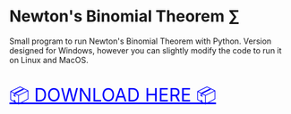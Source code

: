 # Newton's Binomial Theorem ∑
Small program to run Newton's Binomial Theorem with Python. Version designed for Windows, however you can slightly modify the code to run it on Linux and MacOS.


<p style="font-size:32;">
  <a href="https://github.com/ChronEngi/Newton-s-Binomial-Theorem/releases/download/1.0v/Newtons.Binomial.Theorem.exe" style="text-decoration: underline; color: blue;">
    📦 DOWNLOAD HERE 📦
  </a>
</p>
